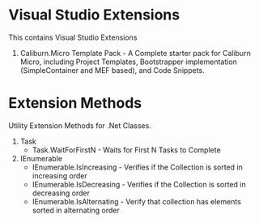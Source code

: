 # Visual Studio Extensions

This contains Visual Studio Extensions

1. Caliburn.Micro Template Pack  - A Complete starter pack for Caliburn Micro, including Project Templates, Bootstrapper implementation (SimpleContainer and MEF based), and Code Snippets.

# Extension Methods

Utility Extension Methods for .Net Classes.

1. Task 
    * Task.WaitForFirstN - Waits for First N Tasks to Complete
2. IEnumerable 
    * IEnumerable.IsIncreasing - Verifies if the Collection is sorted in increasing order
    * IEnumerable.IsDecreasing - Verifies if the Collection is sorted in decreasing order
    * IEnumerable.IsAlternating - Verify that collection has elements sorted in alternating order

